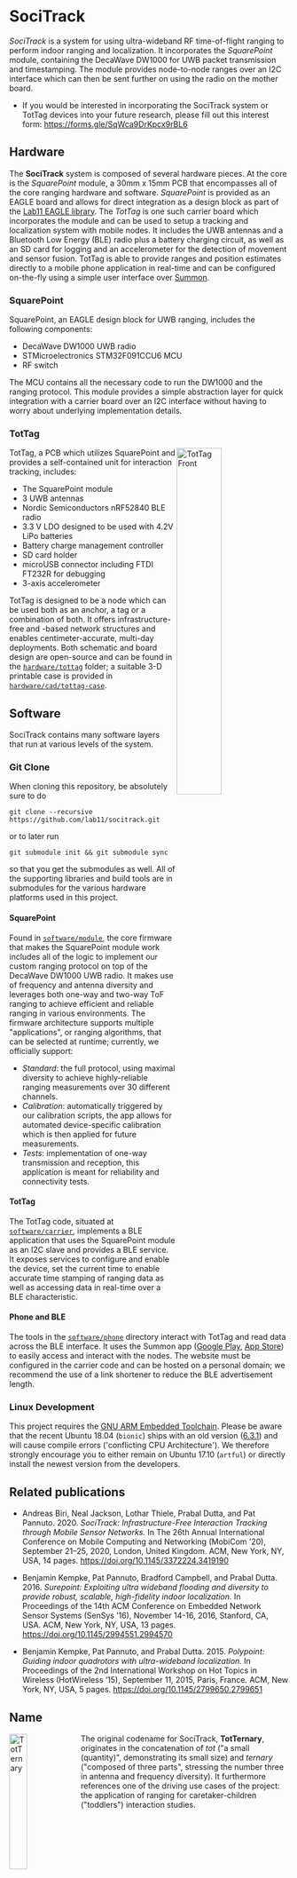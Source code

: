 SociTrack
=========

*SociTrack* is a system for using ultra-wideband RF time-of-flight ranging to perform indoor ranging and localization.
It incorporates the *SquarePoint* module, containing the DecaWave DW1000 for UWB packet transmission and timestamping.
The module provides node-to-node ranges over an I2C interface which can then be sent further on using the radio on the mother board.

- If you would be interested in incorporating the SociTrack system or TotTag devices into your future research, please fill out this interest form: https://forms.gle/SqWca9DrKpcx9rBL6

Hardware
--------

The **SociTrack** system is composed of several hardware pieces. At the core is the
*SquarePoint* module, a 30mm x 15mm PCB that encompasses all of the
core ranging hardware and software. *SquarePoint* is provided as an EAGLE board and allows for direct integration as a design block as part of the [Lab11 EAGLE library](https://github.com/lab11/eagle). The *TotTag* is one such
carrier board which incorporates the module and can be used to setup a tracking and localization system with mobile nodes. It includes the UWB antennas and a Bluetooth Low Energy (BLE) radio plus a battery charging circuit, as well as an SD card for logging and an accelerometer for the detection of movement and sensor fusion.
TotTag is able to provide ranges and position estimates directly to a mobile phone application in real-time and can be configured on-the-fly using a simple user interface over [Summon](https://github.com/lab11/summon).

### SquarePoint

SquarePoint, an EAGLE design block for UWB ranging, includes the following components:

- DecaWave DW1000 UWB radio
- STMicroelectronics STM32F091CCU6 MCU
- RF switch

The MCU contains all the necessary code to run the DW1000 and the ranging
protocol. This module provides a simple abstraction layer for quick integration with a carrier board over an I2C interface without having to worry about underlying implementation details.

### TotTag

  <img src="https://raw.githubusercontent.com/lab11/socitrack/master/media/tottag_vE_front.jpg" alt="TotTag Front" width="40%;" align="right">

TotTag, a PCB which utilizes SquarePoint and provides a self-contained unit for interaction tracking, includes:

- The SquarePoint module
- 3 UWB antennas
- Nordic Semiconductors nRF52840 BLE radio
- 3.3 V LDO designed to be used with 4.2V LiPo batteries
- Battery charge management controller
- SD card holder
- microUSB connector including FTDI FT232R for debugging
- 3-axis accelerometer

TotTag is designed to be a node which can be used both as an anchor, a tag or a combination of both. It offers infrastructure-free and -based network structures and enables centimeter-accurate, multi-day deployments. Both schematic and board design are open-source and can be found in the [`hardware/tottag`](hardware/tottag) folder; a suitable 3-D printable case is provided in [`hardware/cad/tottag-case`](hardware/cad/tottag-case/).


Software
--------

SociTrack contains many software layers that run at various levels of
the system.

### Git Clone

When cloning this repository, be absolutely sure to do

    git clone --recursive https://github.com/lab11/socitrack.git

or to later run

    git submodule init && git submodule sync

so that you get the submodules as well. All of the supporting
libraries and build tools are in submodules for the various
hardware platforms used in this project.


#### SquarePoint

Found in [`software/module`](software/module/), the core firmware that makes the SquarePoint module work
includes all of the logic to implement our custom ranging protocol on top of the DecaWave DW1000 UWB radio. It makes use of frequency and antenna diversity and leverages both one-way and two-way ToF ranging to achieve efficient and reliable ranging in various environments. The firmware architecture supports multiple "applications", or ranging algorithms, that can
be selected at runtime; currently, we officially support:

- *Standard*: the full protocol, using maximal diversity to achieve highly-reliable ranging measurements over 30 different channels.
- *Calibration*: automatically triggered by our calibration scripts, the app allows for automated device-specific calibration which is then applied for future measurements.
- *Tests*: implementation of one-way transmission and reception, this application is meant for reliability and connectivity tests.

#### TotTag

The TotTag code, situated at [`software/carrier`](software/carrier/), implements a BLE application
that uses the SquarePoint module as an I2C slave and provides
a BLE service. It exposes services to configure and enable the device, set the current time to enable accurate time stamping of ranging data as well as accessing data in real-time over a BLE characteristic.

#### Phone and BLE

The tools in the [`software/phone`](software/phone/) directory interact with TotTag and read data
across the BLE interface. It uses the Summon app ([Google Play](https://play.google.com/store/apps/details?id=edu.umich.eecs.lab11.summon), [App Store](https://itunes.apple.com/us/app/summon-lab11/id1051205682)) to easily access and interact with the nodes. The website must be configured in the carrier code and can be hosted on a personal domain; we recommend the use of a link shortener to reduce the BLE advertisement length.

### Linux Development

This project requires the [GNU ARM Embedded Toolchain](https://developer.arm.com/open-source/gnu-toolchain/gnu-rm). Please be aware that the recent Ubuntu 18.04 (`bionic`) ships with an old version ([6.3.1](https://launchpad.net/ubuntu/bionic/+source/gcc-arm-none-eabi)) and will cause compile errors ('conflicting CPU Architecture'). We therefore strongly encourage you to either remain on Ubuntu 17.10 (`artful`) or directly install the newest version from the developers.

Related publications
--------------------

- Andreas Biri, Neal Jackson, Lothar Thiele, Prabal Dutta, and Pat Pannuto. 2020. *SociTrack: Infrastructure-Free Interaction Tracking through Mobile
Sensor Networks.* In The 26th Annual International Conference on Mobile Computing and Networking (MobiCom ’20), September 21–25, 2020, London, United Kingdom. ACM, New York, NY, USA, 14 pages. https://doi.org/10.1145/3372224.3419190

- Benjamin Kempke, Pat Pannuto, Bradford Campbell, and Prabal Dutta. 2016. *Surepoint: Exploiting ultra wideband flooding and diversity to provide robust, scalable, high-fidelity indoor localization.* In Proceedings of the 14th ACM Conference on Embedded Network Sensor Systems (SenSys ’16), November 14-16, 2016, Stanford, CA, USA.  ACM, New York, NY, USA, 13 pages. https://doi.org/10.1145/2994551.2994570

- Benjamin Kempke, Pat Pannuto, and Prabal Dutta. 2015. *Polypoint: Guiding indoor quadrotors with ultra-wideband localization.* In Proceedings of the 2nd International Workshop on Hot Topics in Wireless (HotWireless ’15), September 11, 2015, Paris, France. ACM, New York, NY, USA, 5 pages. https://doi.org/10.1145/2799650.2799651


Name
----

<img src="https://raw.githubusercontent.com/lab11/socitrack/master/media/tern_comic_1280.png" alt="TotTernary" width="25%" align="left">

The original codename for SociTrack, **TotTernary**, originates in the concatenation of *tot* ("a small (quantity)", demonstrating its small size) and *ternary* ("composed of three parts", stressing the number three in antenna and frequency diversity). It furthermore references one of the driving use cases of the project: the application of ranging for caretaker-children ("toddlers") interaction studies.
